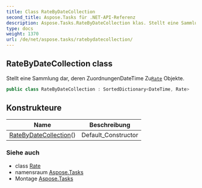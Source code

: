 ```yaml
---
title: Class RateByDateCollection
second_title: Aspose.Tasks für .NET-API-Referenz
description: Aspose.Tasks.RateByDateCollection klas. Stellt eine Sammlung dar deren ZuordnungenDateTime ZuRate Objekte.
type: docs
weight: 1370
url: /de/net/aspose.tasks/ratebydatecollection/
---
```

## RateByDateCollection class

Stellt eine Sammlung dar, deren ZuordnungenDateTime Zu[`Rate`](../rate/) Objekte.

```csharp
public class RateByDateCollection : SortedDictionary<DateTime, Rate>
```

## Konstrukteure

| Name | Beschreibung |
| --- | --- |
| [RateByDateCollection](ratebydatecollection/)() | Default_Constructor |

### Siehe auch

* class [Rate](../rate/)
* namensraum [Aspose.Tasks](../../aspose.tasks/)
* Montage [Aspose.Tasks](../../)



